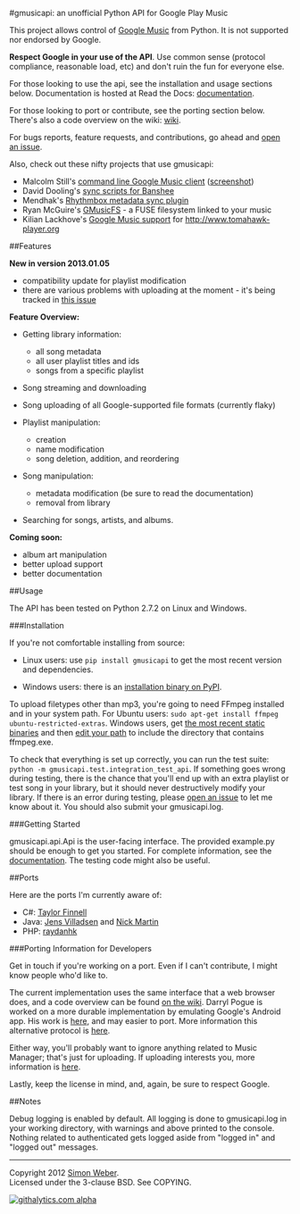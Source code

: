 #gmusicapi: an unofficial Python API for Google Play Music

This project allows control of [Google Music](http://music.google.com) from Python. It is not supported nor endorsed by Google.

**Respect Google in your use of the API**. Use common sense (protocol compliance, reasonable load, etc) and don't ruin the fun for everyone else.

For those looking to use the api, see the installation and usage sections below. Documentation is hosted at Read the Docs: [documentation](http://readthedocs.org/docs/unofficial-google-music-api/en/latest).

For those looking to port or contribute, see the porting section below. There's also a code overview on the wiki: [wiki](https://github.com/simon-weber/Unofficial-Google-Music-API/wiki/Codebase-Overview).

For bugs reports, feature requests, and contributions, go ahead and [open an issue](https://github.com/simon-weber/Unofficial-Google-Music-API/issues/new).

Also, check out these nifty projects that use gmusicapi:
*  Malcolm Still's [command line Google Music client](https://github.com/mstill/thunner) ([screenshot](http://i.imgur.com/Mwl0k.png))
*  David Dooling's [sync scripts for Banshee](https://github.com/ddgenome/banshee-helper-scripts)
*  Mendhak's [Rhythmbox metadata sync plugin](https://github.com/mendhak/rhythmbox-gmusic-sync)
*  Ryan McGuire's [GMusicFS](https://github.com/EnigmaCurry/GMusicFS) - a FUSE filesystem linked to your music
*  Kilian Lackhove's [Google Music support](https://github.com/crabmanX/google-music-resolver) for http://www.tomahawk-player.org


##Features

**New in version 2013.01.05** 

* compatibility update for playlist modification
* there are various problems with uploading at the moment - it's being tracked in [this issue](https://github.com/simon-weber/Unofficial-Google-Music-API/issues/51#issuecomment-11833220)

**Feature Overview:**

* Getting library information:
    * all song metadata
    * all user playlist titles and ids
    * songs from a specific playlist

* Song streaming and downloading

* Song uploading of all Google-supported file formats (currently flaky)

* Playlist manipulation:
    * creation
    * name modification
    * song deletion, addition, and reordering

* Song manipulation:
    * metadata modification (be sure to read the documentation)
    * removal from library

* Searching for songs, artists, and albums.

**Coming soon:**

* album art manipulation
* better upload support
* better documentation

##Usage

The API has been tested on Python 2.7.2 on Linux and Windows.

###Installation

If you're not comfortable installing from source:

* Linux users: use `pip install gmusicapi` to get the most recent version and dependencies.

* Windows users: there is an [installation binary on PyPI](http://pypi.python.org/pypi/gmusicapi/).

To upload filetypes other than mp3, you're going to need FFmpeg installed and in your system path. For Ubuntu users: `sudo apt-get install ffmpeg ubuntu-restricted-extras`. Windows users, get [the most recent static binaries](http://ffmpeg.zeranoe.com/builds/) and then [edit your path](http://www.computerhope.com/issues/ch000549.htm) to include the directory that contains ffmpeg.exe.

To check that everything is set up correctly, you can run the test suite: `python -m gmusicapi.test.integration_test_api`. If something goes wrong during testing, there is the chance that you'll end up with an extra playlist or test song in your library, but it should never destructively modify your library. If there is an error during testing, please [open an issue](https://github.com/simon-weber/Unofficial-Google-Music-API/issues/new) to let me know about it. You should also submit your gmusicapi.log.

###Getting Started

gmusicapi.api.Api is the user-facing interface. The provided example.py should be enough to get you started. For complete information, see the [documentation](http://readthedocs.org/docs/unofficial-google-music-api/en/latest). The testing code might also be useful.


##Ports

Here are the ports I'm currently aware of:

* C#: [Taylor Finnell](https://github.com/Byteopia/GoogleMusicAPI.NET)
* Java: [Jens Villadsen](https://github.com/jkiddo/gmusic.api) and [Nick Martin](https://github.com/xnickmx/google-play-client)
* PHP: [raydanhk](http://code.google.com/p/unofficial-google-music-api-php/)

###Porting Information for Developers

Get in touch if you're working on a port. Even if I can't contribute, I might know people who'd like to.

The current implementation uses the same interface that a web browser does, and a code overview can be found [on the wiki](https://github.com/simon-weber/Unofficial-Google-Music-API/wiki/Codebase-Overview). Darryl Pogue is worked on a more durable implementation by emulating Google's Android app. His work is [here](https://github.com/dpogue/Unofficial-Google-Music-API), and may easier to port. More information this alternative protocol is [here](https://github.com/dpogue/Unofficial-Google-Music-API/wiki/Skyjam-API).

Either way, you'll probably want to ignore anything related to Music Manager; that's just for uploading. If uploading interests you, more information is [here](https://github.com/simon-weber/google-music-protocol).

Lastly, keep the license in mind, and, again, be sure to respect Google.



##Notes

Debug logging is enabled by default.
All logging is done to gmusicapi.log in your working directory, with warnings and above printed to the console.
Nothing related to authenticated gets logged aside from "logged in" and "logged out" messages.


- - -
  

Copyright 2012 [Simon Weber](http://www.simonmweber.com).  
Licensed under the 3-clause BSD. See COPYING.

[![githalytics.com alpha](https://cruel-carlota.pagodabox.com/68a92ecf6b6590372f435fb2674d072e "githalytics.com")](http://githalytics.com/simon-weber/Unofficial-Google-Music-API)

